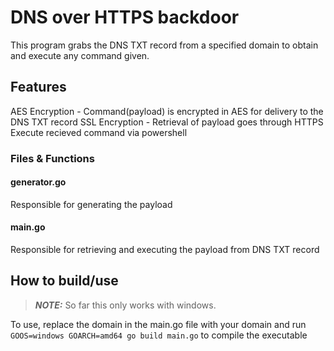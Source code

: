 # DNS over HTTPS backdoor

This program grabs the DNS TXT record from a specified domain to obtain and execute any command given.

## Features
AES Encryption - Command(payload) is encrypted in AES for delivery to the DNS TXT record
SSL Encryption - Retrieval of payload goes through HTTPS
Execute recieved command via powershell

### Files & Functions

#### generator.go
Responsible for generating the payload


#### main.go
Responsible for retrieving and executing the payload from DNS TXT record



## How to build/use

>**_NOTE:_** So far this only works with windows.

To use, replace the domain in the main.go file with your domain and run 
`GOOS=windows GOARCH=amd64 go build main.go`
to compile the executable


